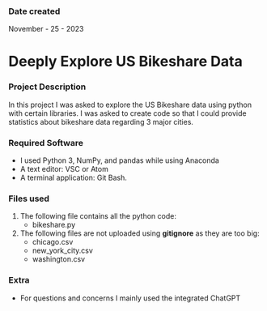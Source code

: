 ### Date created
November - 25 - 2023

# Deeply Explore US Bikeshare Data

### Project Description
In this project I was asked to explore the US Bikeshare data using python with certain libraries. I was asked to create code so that I could provide statistics about bikeshare data regarding 3 major cities.

### Required Software
* I used Python 3, NumPy, and pandas while using Anaconda
* A text editor: VSC or Atom
* A terminal application: Git Bash.

### Files used
1. The following file contains all the python code:
   * bikeshare.py	
2. The following files are not uploaded using **gitignore** as they are too big:
   * chicago.csv
   * new_york_city.csv
   * washington.csv

### Extra
* For questions and concerns I mainly used the integrated ChatGPT
